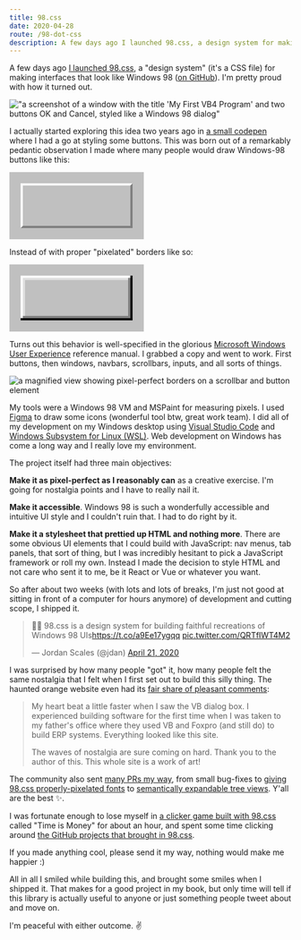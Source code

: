 ```yaml
---
title: 98.css
date: 2020-04-28
route: /98-dot-css
description: A few days ago I launched 98.css, a design system for making interfaces that look like Windows 98. I'm pretty proud with how it turned out. 
---
```


A few days ago [I launched 98.css](https://jdan.github.io/98.css/), a "design system" (it's a CSS file) for making
interfaces that look like Windows 98 ([on GitHub](https://github.com/jdan/98.css)). I'm pretty proud with how it turned out. 

!["a screenshot of a window with the title 'My First VB4 Program' and two buttons OK and Cancel, styled like a Windows 98 dialog"](/img/window.png)

I actually started exploring this idea two years ago in [a small codepen](https://codepen.io/jdan/pen/QmXYPB) where I had a go at
styling some buttons. This was born out of a remarkably pedantic observation I made where many people would draw Windows-98 buttons like this:

<div style="display: inline-block; padding: 20px; background: silver">
<div style="width: 192px; height: 72px; border: 4px solid grey; border-top-color: white; border-left-color: white"></div>
</div>

Instead of with proper "pixelated" borders like so:

<div style="display: inline-block; padding: 20px; background: silver">
<div style="width: 200px; height: 80px; box-shadow: inset -4px -4px #0a0a0a, inset 4px 4px #fff, inset -8px -8px grey, inset 8px 8px #dfdfdf"></div>
</div>

Turns out this behavior is well-specified in the glorious [Microsoft Windows User Experience](https://amzn.to/2YdvLve) reference manual.
I grabbed a copy and went to work. First buttons, then windows, navbars, scrollbars, inputs, and all sorts of things.

<img alt="a magnified view showing pixel-perfect borders on a scrollbar and button element" src="https://github.com/jdan/98.css/blob/master/docs/zoom.png?raw=true?raw=true">

My tools were a Windows 98 VM and MSPaint for measuring pixels. I used [Figma](https://www.figma.com/) to draw some icons (wonderful tool btw, great work team).
I did all of my development on my Windows desktop using [Visual Studio Code](https://code.visualstudio.com/) and
[Windows Subsystem for Linux (WSL)](https://docs.microsoft.com/en-us/windows/wsl/install-win10). Web development on Windows has come a long way and I really
love my environment.

The project itself had three main objectives:

**Make it as pixel-perfect as I reasonably can** as a creative exercise. I'm going for nostalgia points and I have to really nail it.

**Make it accessible**. Windows 98 is such a wonderfully accessible and intuitive UI style and I couldn't ruin that. I had to do right by it.

**Make it a stylesheet that prettied up HTML and nothing more**. There are some obvious UI elements that I could build with JavaScript:
nav menus, tab panels, that sort of thing, but I was incredibly hesitant to pick a JavaScript framework or roll my own. Instead I made
the decision to style HTML and not care who sent it to me, be it React or Vue or whatever you want.

So after about two weeks (with lots and lots of breaks, I'm just not good at sitting in front of a computer for hours anymore) of
development and cutting scope, I shipped it.

<blockquote class="twitter-tweet"><p lang="en" dir="ltr">🎨✨ 98.css is a design system for building faithful recreations of Windows 98 UIs<a href="https://t.co/a9Ee17ygqq">https://t.co/a9Ee17ygqq</a> <a href="https://t.co/QRTfIWT4M2">pic.twitter.com/QRTfIWT4M2</a></p>&mdash; Jordan Scales (@jdan) <a href="https://twitter.com/jdan/status/1252741755839143936?ref_src=twsrc%5Etfw">April 21, 2020</a></blockquote> <script async src="https://platform.twitter.com/widgets.js" charset="utf-8"></script>

I was surprised by how many people "got" it, how many people felt the same nostalgia that I felt when I first set out to build this
silly thing. The haunted orange website even had its [fair share of pleasant comments](https://news.ycombinator.com/item?id=22940564):

> My heart beat a little faster when I saw the VB dialog box. I experienced building software for the first time when I was taken to my father's office where they used VB and Foxpro (and still do) to build ERP systems. Everything looked like this site.
> 
> The waves of nostalgia are sure coming on hard. Thank you to the author of this. This whole site is a work of art!

The community also sent [many PRs my way](https://github.com/jdan/98.css/pulls?q=is%3Apr+is%3Aclosed), from small bug-fixes to [giving 98.css properly-pixelated fonts](https://github.com/jdan/98.css/pull/27) to [semantically expandable tree views](https://github.com/jdan/98.css/pull/69). Y'all are the best ✨.

I was fortunate enough to lose myself in [a clicker game built with 98.css](https://twitter.com/pieskucom/status/1254396566863036418)
called "Time is Money" for about an hour, and spent some time clicking around [the GitHub projects that brought in 98.css](https://github.com/jdan/98.css/network/dependents?package_id=UGFja2FnZS0xMTA3MTQ5NTgw).

If you made anything cool, please send it my way, nothing would make me happier :)

All in all I smiled while building this, and brought some smiles when I shipped it. That makes for a good project in my book, but only
time will tell if this library is actually useful to anyone or just something people tweet about and move on.

I'm peaceful with either outcome. ✌️
